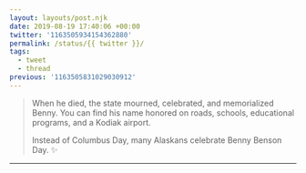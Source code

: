 ```yaml
---
layout: layouts/post.njk
date: 2019-08-19 17:40:06 +00:00
twitter: '1163505934154362880'
permalink: /status/{{ twitter }}/
tags: 
  - tweet
  - thread
previous: '1163505831029030912'
---
```


> When he died, the state mourned, celebrated, and memorialized Benny. You can find his name honored on roads, schools, educational programs, and a Kodiak airport.
> 
> Instead of Columbus Day, many Alaskans celebrate Benny Benson Day. ✨

---
